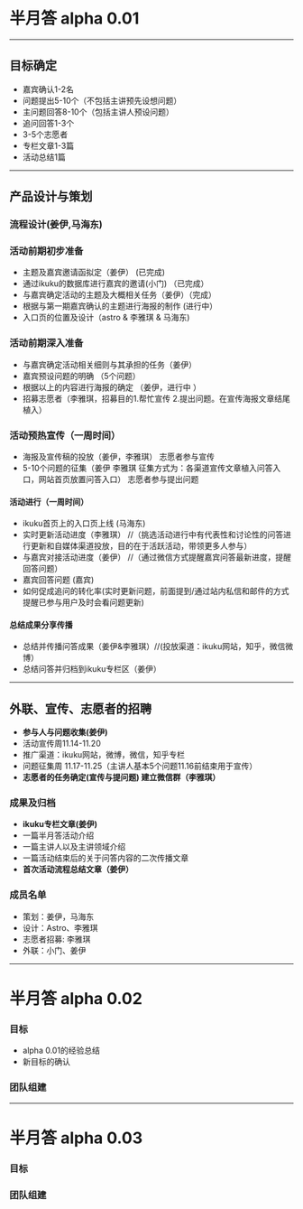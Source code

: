 # 半月答 alpha 0.01  

-----


## 目标确定      

* 嘉宾确认1-2名
* 问题提出5-10个（不包括主讲预先设想问题）  
* 主问题回答8-10个（包括主讲人预设问题）
* 追问回答1-3个
* 3-5个志愿者   
* 专栏文章1-3篇
* 活动总结1篇

----

## 产品设计与策划

### 流程设计(姜伊,马海东)

### 活动前期初步准备


* 主题及嘉宾邀请函拟定（姜伊） (已完成)
* 通过ikuku的数据库进行嘉宾的邀请(小门) （已完成）
* 与嘉宾确定活动的主题及大概相关任务（姜伊）（完成）  
* 根据与第一期嘉宾确认的主题进行海报的制作 (进行中）
* 入口页的位置及设计（astro & 李雅琪 & 马海东)

### 活动前期深入准备

* 与嘉宾确定活动相关细则与其承担的任务（姜伊）  
* 嘉宾预设问题的明确 （5个问题）
* 根据以上的内容进行海报的确定 （姜伊，进行中 ）
* 招募志愿者（李雅琪，招募目的1.帮忙宣传 2.提出问题。在宣传海报文章结尾植入）


### 活动预热宣传（一周时间） 

* 海报及宣传稿的投放（姜伊，李雅琪） 志愿者参与宣传
* 5-10个问题的征集（姜伊 李雅琪 征集方式为：各渠道宣传文章植入问答入口，网站首页放置问答入口）  志愿者参与提出问题  



#### 活动进行（一周时间）

* ikuku首页上的入口页上线 (马海东)
* 实时更新活动进度（李雅琪） //（挑选活动进行中有代表性和讨论性的问答进行更新和自媒体渠道投放，目的在于活跃活动，带领更多人参与）
* 与嘉宾对接活动进度（姜伊） //（通过微信方式提醒嘉宾问答最新进度，提醒回答问题）  
* 嘉宾回答问题 (嘉宾) 
* 如何促成追问的转化率(实时更新问题，前面提到/通过站内私信和邮件的方式提醒已参与用户及时会看问题更新)

#### 总结成果分享传播
 
* 总结并传播问答成果（姜伊&李雅琪）//(投放渠道：ikuku网站，知乎，微信微博）
* 总结问答并归档到ikuku专栏区（姜伊）

-----

## 外联、宣传、志愿者的招聘  


* **参与人与问题收集(姜伊)**
* 活动宣传周11.14-11.20
* 推广渠道：ikuku网站，微博，微信，知乎专栏
* 问题征集周 11.17-11.25（主讲人基本5个问题11.16前结束用于宣传）
* **志愿者的任务确定(宣传与提问题) 建立微信群（李雅琪）**


### 成果及归档  

* **ikuku专栏文章(姜伊)**
* 一篇半月答活动介绍
* 一篇主讲人以及主讲领域介绍
* 一篇活动结束后的关于问答内容的二次传播文章
* **首次活动流程总结文章（姜伊）**



### 成员名单

* 策划：姜伊，马海东  
* 设计：Astro、李雅琪
* 志愿者招募: 李雅琪  
* 外联：小门、姜伊  


-----


# 半月答 alpha 0.02  


### 目标  

* alpha 0.01的经验总结   
* 新目标的确认  

### 团队组建   



-----


# 半月答 alpha 0.03  


### 目标   

### 团队组建  